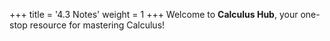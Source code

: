 +++
title = '4.3 Notes'
weight = 1
+++
Welcome to **Calculus Hub**, your one-stop resource for mastering Calculus!
